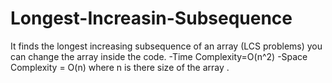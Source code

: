 # Longest-Increasin-Subsequence
It finds the longest increasing subsequence of an array (LCS problems) you can change the array inside the code.
-Time Complexity=O(n^2)
-Space Complexity = O(n)
where n is there size of the array .




